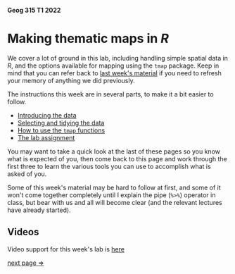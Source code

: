 **Geog 315 T1 2022**

# Making thematic maps in *R*
We cover a lot of ground in this lab, including handling simple spatial data in *R*, and the options available for mapping using the `tmap` package. Keep in mind that you can refer back to [last week's material](../week-02/) if you need to refresh your memory of anything we did previously.

The instructions this week are in several parts, to make it a bit easier to follow.  

+ [Introducing the data](making-maps-in-R-01-introducing-the-data.md)
+ [Selecting and tidying the data](making-maps-in-R-02-selecting-and-tidying-data.md)
+ [How to use the `tmap` functions](making-maps-in-R-03-using-tmap.md)
+ [The lab assignment](making-maps-in-R-04-assignment.md)

You may want to take a quick look at the last of these pages so you know what is expected of you, then come back to this page and work through the first three to learn the various tools you can use to accomplish what is asked of you.

Some of this week's material may be hard to follow at first, and some of it won't come together completely until I explain the pipe (`%>%`) operator in class, but bear with us and all will become clear (and the relevant lectures have already started).

## Videos
Video support for this week's lab is [here](../../video-indexes/week03.md)

[next page &rArr;](making-maps-in-R-01-introducing-the-data.md)
